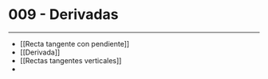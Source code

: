 # 009 - Derivadas
***
- [[Recta tangente con pendiente]]
- [[Derivada]]
- [[Rectas tangentes verticales]]
- 